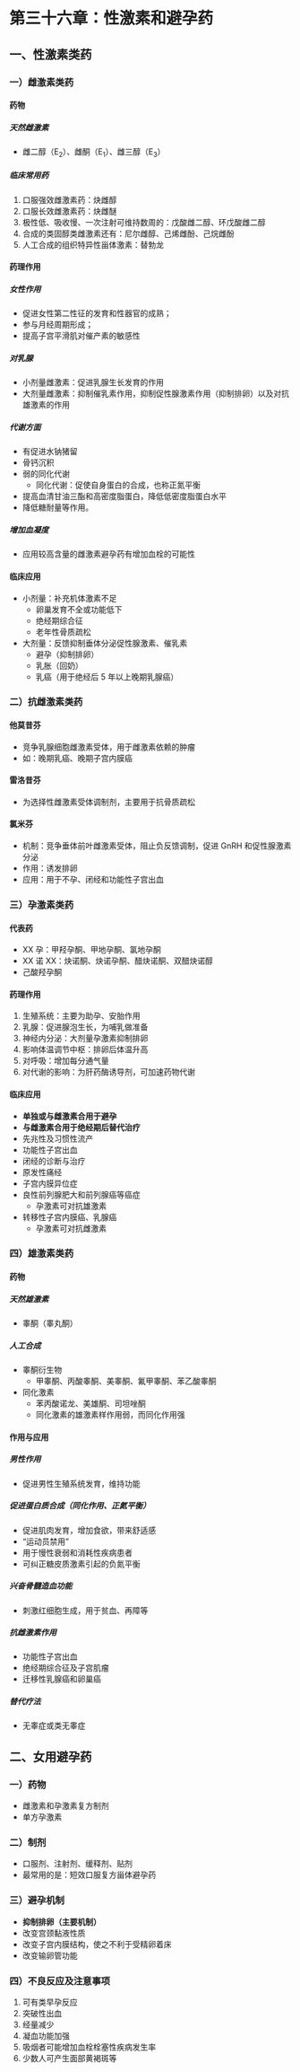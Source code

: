 # 第三十六章：性激素和避孕药

## 一、性激素类药

### 一）雌激素类药

#### 药物

##### 天然雌激素

- 雌二醇（E<sub>2</sub>）、雌酮（E<sub>1</sub>）、雌三醇（E<sub>3</sub>）

##### 临床常用药

1. 口服强效雌激素药：炔雌醇
2. 口服长效雌激素药：炔雌醚
3. 极性低、吸收慢、一次注射可维持数周的：戊酸雌二醇、环戊酸雌二醇
4. 合成的类固醇类雌激素还有：尼尔雌醇、己烯雌酚、己烷雌酚
5. 人工合成的组织特异性甾体激素：替勃龙

#### 药理作用

##### 女性作用

- 促进女性第二性征的发育和性器官的成熟；
- 参与月经周期形成；
- 提高子宫平滑肌对催产素的敏感性

##### 对乳腺

- 小剂量雌激素：促进乳腺生长发育的作用
- 大剂量雌激素：抑制催乳素作用，抑制促性腺激素作用（抑制排卵）以及对抗雄激素的作用

##### 代谢方面

- 有促进水钠猪留
- 骨钙沉积
- 弱的同化代谢
  - 同化代谢：促使自身蛋白的合成，也称正氮平衡
- 提高血清甘油三酯和高密度脂蛋白，降低低密度脂蛋白水平
- 降低糖耐量等作用。

##### 增加血凝度

- 应用较高含量的雌激素避孕药有增加血栓的可能性

#### 临床应用

- 小剂量：补充机体激素不足
  - 卵巢发育不全或功能低下
  - 绝经期综合征
  - 老年性骨质疏松
- 大剂量：反馈抑制垂体分泌促性腺激素、催乳素
  - 避孕（抑制排卵）
  - 乳胀（回奶）
  - 乳癌（用于绝经后 5 年以上晚期乳腺癌）

### 二）抗雌激素类药

#### 他莫昔芬

- 竞争乳腺细胞雌激素受体，用于雌激素依赖的肿瘤
- 如：晚期乳癌、晚期子宫内膜癌

#### 雷洛昔芬

- 为选择性雌激素受体调制剂，主要用于抗骨质疏松

#### 氯米芬

- 机制：竞争垂体前叶雌激素受体，阻止负反馈调制，促进 GnRH 和促性腺激素分泌
- 作用：诱发排卵
- 应用：用于不孕、闭经和功能性子宫出血

### 三）孕激素类药

#### 代表药

- XX 孕：甲羟孕酮、甲地孕酮、氯地孕酮
- XX 诺 XX：炔诺酮、炔诺孕酮、醋炔诺酮、双醋炔诺醇
- 己酸羟孕酮

#### 药理作用

1. 生殖系统：主要为助孕、安胎作用
2. 乳腺：促进腺泡生长，为哺乳做准备
3. 神经内分泌：大剂量孕激素抑制排卵
4. 影响体温调节中枢：排卵后体温升高
5. 对呼吸：增加每分通气量
6. 对代谢的影响：为肝药酶诱导剂，可加速药物代谢

#### 临床应用

- **单独或与雌激素合用于避孕**
- **与雌激素合用于绝经期后替代治疗**
- 先兆性及习惯性流产
- 功能性子宫出血
- 闭经的诊断与治疗
- 原发性痛经
- 子宫内膜异位症
- 良性前列腺肥大和前列腺癌等癌症
  - 孕激素可对抗雄激素
- 转移性子宫内膜癌、乳腺癌
  - 孕激素可对抗雌激素

### 四）雄激素类药

#### 药物

##### 天然雄激素

- 睾酮（睾丸酮）

##### 人工合成

- 睾酮衍生物
  - 甲睾酮、丙酸睾酮、美睾酮、氟甲睾酮、苯乙酸睾酮
- 同化激素
  - 苯丙酸诺龙、美雄酮、司坦唑酮
  - 同化激素的雄激素样作用弱，而同化作用强

#### 作用与应用

##### 男性作用

- 促进男性生殖系统发育，维持功能

##### 促进蛋白质合成（同化作用、正氮平衡）

- 促进肌肉发育，增加食欲，带来舒适感
- “运动员禁用”
- 用于慢性衰弱和消耗性疾病患者
- 可纠正糖皮质激素引起的负氮平衡

##### 兴奋骨髓造血功能

- 刺激红细胞生成，用于贫血、再障等

##### 抗雌激素作用

- 功能性子宫出血
- 绝经期综合征及子宫肌瘤
- 迁移性乳腺癌和卵巢癌

##### 替代疗法

- 无睾症或类无睾症

## 二、女用避孕药

### 一）药物

- 雌激素和孕激素复方制剂
- 单方孕激素

### 二）制剂

- 口服剂、注射剂、缓释剂、贴剂
- 最常用的是：短效口服复方甾体避孕药

### 三）避孕机制

- **抑制排卵（主要机制）**
- 改变宫颈黏液性质
- 改变子宫内膜结构，使之不利于受精卵着床
- 改变输卵管功能

### 四）不良反应及注意事项

1. 可有类早孕反应
2. 突破性出血
3. 经量减少
4. 凝血功能加强
5. 吸烟者可能增加血栓栓塞性疾病发生率
6. 少数人可产生面部黄褐斑等